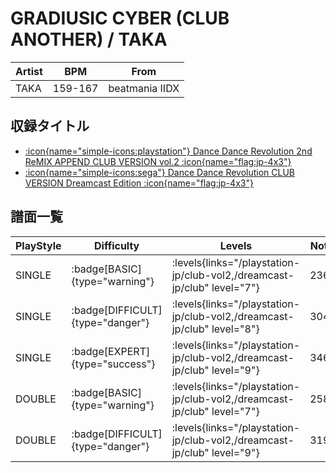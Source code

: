 # GRADIUSIC CYBER (CLUB ANOTHER) / TAKA

|Artist|BPM|From|
|------|---|----|
|TAKA|159-167|beatmania IIDX|

## 収録タイトル

- [:icon{name="simple-icons:playstation"} Dance Dance Revolution 2nd ReMIX APPEND CLUB VERSION vol.2 :icon{name="flag:jp-4x3"}](/playstation-jp/club-vol2)
- [:icon{name="simple-icons:sega"} Dance Dance Revolution CLUB VERSION Dreamcast Edition :icon{name="flag:jp-4x3"}](/dreamcast-jp/club)

## 譜面一覧

|PlayStyle|Difficulty|Levels|Notes|Movie|
|---------|----------|------|-----|-----|
|SINGLE| :badge[BASIC]{type="warning"}| :levels{links="/playstation-jp/club-vol2,/dreamcast-jp/club" level="7"}|236/0||
|SINGLE| :badge[DIFFICULT]{type="danger"}| :levels{links="/playstation-jp/club-vol2,/dreamcast-jp/club" level="8"}|304/0||
|SINGLE| :badge[EXPERT]{type="success"}| :levels{links="/playstation-jp/club-vol2,/dreamcast-jp/club" level="9"}|346/0||
|DOUBLE| :badge[BASIC]{type="warning"}| :levels{links="/playstation-jp/club-vol2,/dreamcast-jp/club" level="7"}|258/0||
|DOUBLE| :badge[DIFFICULT]{type="danger"}| :levels{links="/playstation-jp/club-vol2,/dreamcast-jp/club" level="9"}|319/0||

